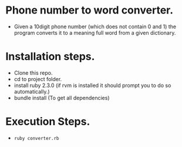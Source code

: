 # Phone number to word converter.
  
  - Given a 10digit phone number (which does not contain 0 and 1) the program converts it to a meaning full word from a given dictionary.



# Installation steps.

  - Clone this repo.
  - cd to project folder.
  - install ruby 2.3.0 (if rvm is installed it should prompt you to do so automatically.)
  - bundle install (To get all dependencies)

# Execution Steps.

  - `ruby converter.rb`
